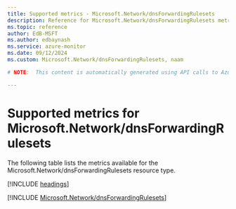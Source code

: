 ```yaml
---
title: Supported metrics - Microsoft.Network/dnsForwardingRulesets
description: Reference for Microsoft.Network/dnsForwardingRulesets metrics in Azure Monitor.
ms.topic: reference
author: EdB-MSFT
ms.author: edbaynash
ms.service: azure-monitor
ms.date: 09/12/2024
ms.custom: Microsoft.Network/dnsForwardingRulesets, naam

# NOTE:  This content is automatically generated using API calls to Azure. Any edits made on these files will be overwritten in the next run of the script. 

---
```


  
# Supported metrics for Microsoft.Network/dnsForwardingRulesets
  
The following table lists the metrics available for the Microsoft.Network/dnsForwardingRulesets resource type.  
  
  
[!INCLUDE [headings](~/reusable-content/ce-skilling/azure/includes/azure-monitor/reference/metrics/metrics-headings.md)]  
  
 

[!INCLUDE [Microsoft.Network/dnsForwardingRulesets](~/reusable-content/ce-skilling/azure/includes/azure-monitor/reference/metrics/microsoft-network-dnsforwardingrulesets-metrics-include.md)]  

